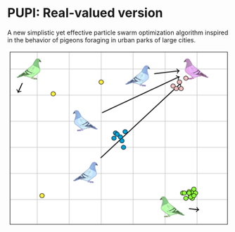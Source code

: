 # PUPI: Real-valued version

A new simplistic yet effective particle swarm optimization algorithm inspired in the behavior of pigeons foraging in urban parks of large cities.

<img src="/pupi.png" alt="PUPI algorithm illustration" width="600" height="400" align="middle"/>
